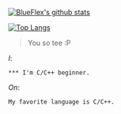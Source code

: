 [![BlueFlex's github stats](https://github-readme-stats.vercel.app/api?username=BlueFlex&show_icons=true&theme=blueberry&hide_border=true&include_all_commits=true)](https://github.com/anuraghazra/github-readme-stats)

[![Top Langs](https://github-readme-stats.vercel.app/api/top-langs/?username=BlueFlex&layout=compact)](https://github.com/anuraghazra/github-readme-stats)


> You so tee :P


*I*:
```
*** I'm C/C++ beginner.
```

*On*:
```
My favorite language is C/C++.
```